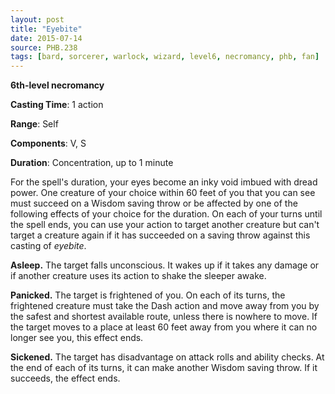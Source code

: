 ```yaml
---
layout: post
title: "Eyebite"
date: 2015-07-14
source: PHB.238
tags: [bard, sorcerer, warlock, wizard, level6, necromancy, phb, fan]
---
```


**6th-level necromancy**

**Casting Time**: 1 action

**Range**: Self

**Components**: V, S

**Duration**: Concentration, up to 1 minute

For the spell's duration, your eyes become an inky void imbued with dread power. One creature of your choice within 60 feet of you that you can see must succeed on a Wisdom saving throw or be affected by one of the following effects of your choice for the duration. On each of your turns until the spell ends, you can use your action to target another creature but can't target a creature again if it has succeeded on a saving throw against this casting of *eyebite*.

**Asleep.** The target falls unconscious. It wakes up if it takes any damage or if another creature uses its action to shake the sleeper awake.

**Panicked.** The target is frightened of you. On each of its turns, the frightened creature must take the Dash action and move away from you by the safest and shortest available route, unless there is nowhere to move. If the target moves to a place at least 60 feet away from you where it can no longer see you, this effect ends.

**Sickened.** The target has disadvantage on attack rolls and ability checks. At the end of each of its turns, it can make another Wisdom saving throw. If it succeeds, the effect ends.
